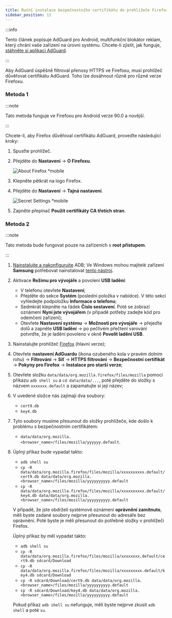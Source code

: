 ```yaml
---
title: Ruční instalace bezpečnostního certifikátu do prohlížeče Firefox
sidebar_position: 11
---
```


:::info

Tento článek popisuje AdGuard pro Android, multifunkční blokátor reklam, který chrání vaše zařízení na úrovni systému. Chcete-li zjistit, jak funguje, [stáhněte si aplikaci AdGuard](https://agrd.io/download-kb-adblock).

:::

Aby AdGuard úspěšně filtroval přenosy HTTPS ve Firefoxu, musí prohlížeč důvěřovat certifikátu AdGuard. Toho lze dosáhnout různě pro různé verze Firefoxu.

### Metoda 1

:::note

Tato metoda funguje ve Firefoxu pro Android verze 90.0 a novější.

:::

Chcete-li, aby Firefox důvěřoval certifikátu AdGuard, proveďte následující kroky:

1. Spusťte prohlížeč.

1. Přejděte do **Nastavení** → **O Firefoxu**.

    ![About Firefox *mobile](https://cdn.adtidy.org/content/kb/ad_blocker/android/solving_problems/firefox-certificates/ff_nightly_about_en.jpeg)

1. Klepněte pětkrát na logo Firefox.

1. Přejděte do **Nastavení** → **Tajná nastavení**.

    ![Secret Settings *mobile](https://cdn.adtidy.org/content/kb/ad_blocker/android/solving_problems/firefox-certificates/ff_nightly_secret.jpeg)

1. Zapněte přepínač **Použít certifikáty CA třetích stran**.

### Metoda 2

:::note

Tato metoda bude fungovat pouze na zařízeních s **root přístupem**.

:::

1. [Nainstalujte a nakonfigurujte](https://www.xda-developers.com/install-adb-windows-macos-linux/) ADB; Ve Windows mohou majitelé zařízení **Samsung** potřebovat nainstalovat [tento nástroj](https://developer.samsung.com/mobile/android-usb-driver.html).

1. Aktivace **Režimu pro vývojáře** a povolení **USB ladění**:

    - V telefonu otevřete **Nastavení**;
    - Přejděte do sekce **Systém** (poslední položka v nabídce). V této sekci vyhledejte podpoložku **Informace o telefonu**;
    - Sedmkrát klepněte na řádek **Číslo sestavení**. Poté se zobrazí oznámení **Nyní jste vývojářem** (v případě potřeby zadejte kód pro odemčení zařízení);
    - Otevřete **Nastavení systému** → **Možnosti pro vývojáře** → přejeďte dolů a zapněte **USB ladění** → po pečlivém přečtení varování potvrďte, že je ladění povoleno v okně **Povolit ladění USB**.

1. Nainstalujte prohlížeč [Firefox](https://www.mozilla.org/en-US/firefox/releases/) (hlavní verze);

1. Otevřete **nastavení AdGuardu** (ikona ozubeného kola v pravém dolním rohu) → **Filtrování** → **Síť** → **HTTPS filtrování** → **Bezpečnostní certifikát** → **Pokyny pro Firefox** → **Instalace pro starší verze**;

1. Otevřete složku `data/data/org.mozilla.firefox/files/mozilla` pomocí příkazu `adb shell su` a `cd data/data/...`, poté přejděte do složky s názvem `xxxxxxx.default` a zapamatujte si její název;

1. V uvedené složce nás zajímají dva soubory:

    - `cert9.db`
    - `key4.db`

1. Tyto soubory musíme přesunout do složky prohlížeče, kde došlo k problému s bezpečnostním certifikátem:

    - `data/data/org.mozilla.<browser_name>/files/mozilla/yyyyyy.default`.

1. Úplný příkaz bude vypadat takto:

    - `adb shell su`
    - `cp -R data/data/org.mozilla.firefox/files/mozilla/xxxxxxxxxx.default/cert9.db data/data/org.mozilla.<browser_name>/files/mozilla/yyyyyyyyyy.default`
    - `cp -R data/data/org.mozilla.firefox/files/mozilla/xxxxxxxxxx.default/key4.db data/data/org.mozilla.<browser_name>/files/mozilla/yyyyyyyyyy.default`

    V případě, že jste obdrželi systémové oznámení **oprávnění zamítnuto**, měli byste zadané soubory nejprve přesunout do adresáře bez oprávnění. Poté byste je měli přesunout do potřebné složky v prohlížeči Firefox.

    Úplný příkaz by měl vypadat takto:

    - `adb shell su`
    - `cp -R data/data/org.mozilla.firefox/files/mozilla/xxxxxxxx.default/cert9.db sdcard/Download`
    - `cp -R data/data/org.mozilla.firefox/files/mozilla/xxxxxxxxx.default/key4.db sdcard/Download`
    - `cp -R sdcard/Download/cert9.db data/data/org.mozilla.<browser_name>/files/mozilla/yyyyyyyyyy.default`
    - `cp -R sdcard/Download/key4.db data/data/org.mozilla.<browser_name>/files/mozilla/yyyyyyyyyy.default`

    Pokud příkaz `adb shell su` nefunguje, měli byste nejprve zkusit `adb shell` a poté `su`.
